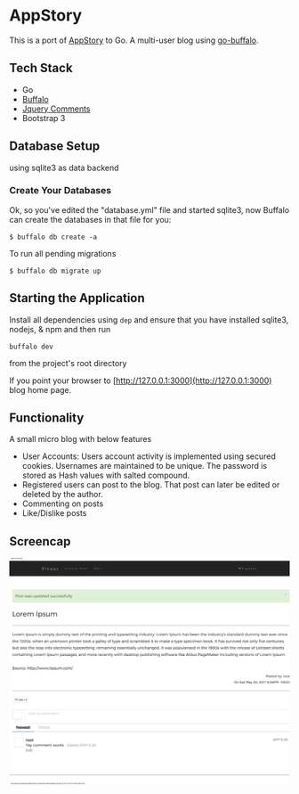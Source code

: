 # AppStory
This is a port of [AppStory](https://github.com/jnoortheen/appstory) to Go. A multi-user blog using 
[go-buffalo](https://github.com/gobuffalo/buffalo).

## Tech Stack
- Go
- [Buffalo](https://github.com/gobuffalo/buffalo)
- [Jquery Comments](http://viima.github.io/jquery-comments/)
- Bootstrap 3

## Database Setup

using sqlite3 as data backend

### Create Your Databases

Ok, so you've edited the "database.yml" file and started sqlite3, now Buffalo can create the databases in that file for you:

	$ buffalo db create -a

To run all pending migrations

	$ buffalo db migrate up

## Starting the Application

Install all dependencies using `dep` and ensure that you have installed sqlite3, nodejs, & npm and then run

```
buffalo dev
```
from the project's root directory 

If you point your browser to [http://127.0.0.1:3000](http://127.0.0.1:3000) blog home page.

## Functionality
A small micro blog with below features
- User Accounts:
  Users account activity is implemented using secured cookies. Usernames are maintained to be unique. The password 
  is stored as Hash values with salted compound.
- Registered users can post to the blog. That post can later be edited or deleted by the author.
- Commenting on posts
- Like/Dislike posts

## Screencap
![screenshot](./img/show.png)